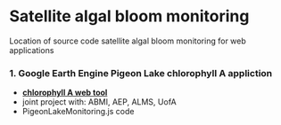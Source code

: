 # Satellite algal bloom monitoring
Location of source code satellite algal bloom monitoring for web applications

### 1. Google Earth Engine Pigeon Lake chlorophyll A appliction
- [**chlorophyll A web tool**](https://abmigc.users.earthengine.app/view/pigeonlake-monitoring)
- joint project with: ABMI, AEP, ALMS, UofA
- PigeonLakeMonitoring.js code
